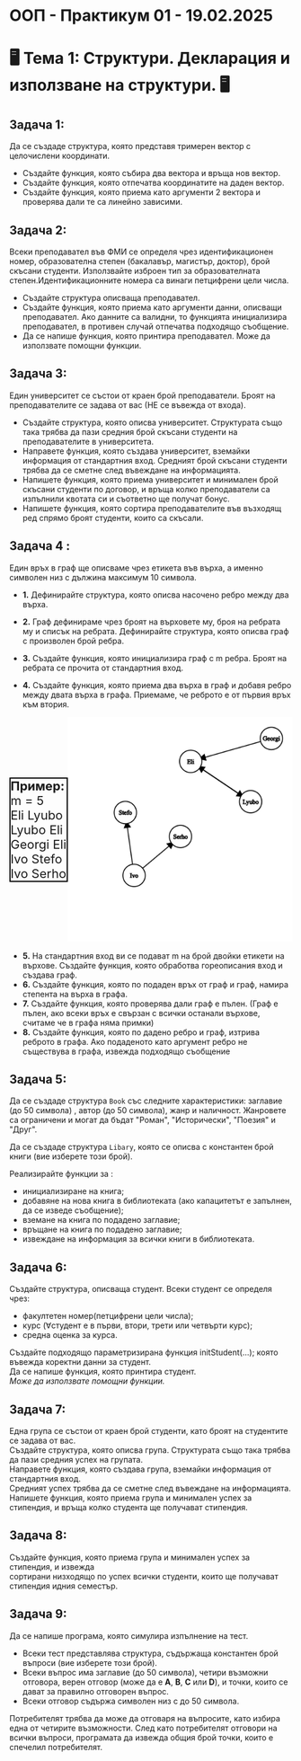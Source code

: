 # ООП - Практикум 01 - 19.02.2025
# 🖥️ Тема 1: Структури. Декларация и използване на структури. 🖥️

## Задача 1:
Да се създаде структура, която представя тримерен вектор с целочислени координати.
- Създайте функция, която събира два вектора и връща нов вектор.
- Създайте функция, която отпечатва координатите на даден вектор.
- Създайте функция, която приема като аргументи 2 вектора и проверява дали те са линейно зависими.

## Задача 2:
Всеки преподавател във ФМИ се определя чрез идентификационен номер, образователна степен (бакалавър, магистър, доктор), брой скъсани студенти. Използвайте изброен тип за образователната степен.Идентификационните номера са винаги петцифрени цели числа.
- Създайте структура описваща преподавател.
- Създайте функция, която приема като аргументи данни, описващи преподавател. Ако данните са валидни, то функцията инициализира преподавател, в противен случай отпечатва подходящо съобщение.
- Да се напише функция, която принтира преподавател. Може да използвате помощни функции.

## Задача 3:
Един университет се състои от краен брой преподаватели. Броят на преподавателите се задава от вас (НЕ се въвежда от входа).
- Създайте структура, която описва университет. Структурата също така трябва да пази средния брой скъсани студенти на преподавателите в университета.
- Направете функция, която създава университет, вземайки информация от стандартния вход. Средният брой скъсани студенти трябва да се сметне след въвеждане на информацията.
- Напишете функция, която приема университет и минимален брой скъсани студенти по договор, и връща колко преподаватели са изпълнили квотата си и съответно ще получат бонус.
- Напишете функция, която сортира преподавателите във възходящ ред спрямо броят студенти, които са скъсали.

## Задача 4 :
Един връх в граф ще описваме чрез етикета във върха, а именно символен низ с дължина максимум 10 символа.
- **1.** Дефинирайте структура, която описва насочено ребро между два върха.
- **2.** Граф дефинираме чрез броят на върховете му, броя на ребрата му и списък на ребрата. Дефинирайте структура, която описва граф  с произволен брой ребра.
- **3.** Създайте функция, която инициализира граф с m ребра. Броят на ребрата се прочита от стандартния вход.

- **4.**  Създайте функция, която приема два върха в граф и добавя ребро между двата върха в графа. Приемаме, че реброто е от първия връх към втория.

<div style="display: flex; align-items: center; justify-content: space-between;">
  <div style="border: 2px solid black; width: 25%; font-size: 22px;" >
    <strong>Пример:</strong>
    <br> m = 5 </br>
    Eli Lyubo<br>
    Lyubo Eli<br>
    Georgi Eli<br>
    Ivo Stefo<br>
    Ivo Serho
  </div>
  <div style="width: 100%; text-align: center;">
    <img src="graph.png" alt="Граф" style="max-width: 100%; height: auto;"/>
  </div>
</div>

- **5.** На стандартния вход ви се подават m на брой двойки етикети на върхове. Създайте функция, която обработва гореописания вход и създава граф.
- **6.** Създайте функция, която по подаден връх от граф и граф, намира степента на върха в графа.
- **7.** Създайте функция, която проверява дали граф е пълен. (Граф е пълен, ако всеки връх е свързан с всички останали върхове, считаме че в графа няма примки)
- **8.** Създайте функция, която по дадено ребро и граф, изтрива реброто в графа. Ако подаденото като аргумент ребро не съществува в графа, извежда подходящо съобщение


## Задача 5:
Да се създаде структура `Book` със следните характеристики: заглавие (до 50 символа)
, автор (до 50 символа), жанр и наличност. 
Жанровете са ограничени и могат да бъдат "Роман", "Исторически", "Поезия" и "Друг". 

Да се създаде структура `Libary`, която се описва с константен брой книги (вие изберете този брой).

Реализирайте функции за :
- инициализиране на книга;
- добавяне на нова книга в библиотеката (ако капацитетът е запълнен, да се изведе съобщение);
- вземане на книга по подадено заглавие;
- връщане на книга по подадено заглавие;
- извеждане на информация за всички книги в библиотеката.


## Задача 6:                
Създайте структура, описваща студент.
Всеки студент се определя чрез:
- факултетен номер(петцифрени цели числа);           
- курс (∀студент е в първи, втори, трети или четвърти курс);        
- средна оценка за курса.            
                                  
Създайте подходящо параметризирана функция initStudent(...); която въвежда коректни данни за студент.                            
Да се напише функция, която принтира студент.                           
*Може да използвате помощни функции.*                                    


## Задача 7:                    
Една група се състои от краен брой студенти, като броят на студентите се задава от вас.                       
Създайте структура, която описва група. Структурата също така трябва да пази средния успех на групата.                     
Направете функция, която създава група, вземайки информация от стандартния вход.                  
Средният успех трябва да се сметне след въвеждане на информацията.                               
Напишете функция, която приема група и минимален успех за стипендия, и връща колко студента ще получават стипендия.                            

## Задача 8:                    
Създайте функция, която приема група и минимален успех за стипендия, и извежда                    
сортирани низходящо по успех всички студенти, които ще получават стипендия идния семестър.    

## Задача 9:         
Да се напише програма, която симулира изпълнение на тест.
- Всеки тест представлява структура, съдържаща константен брой въпроси (вие изберете този брой).
- Всеки въпрос има заглавие (до 50 символа), четири възможни отговора, верен отговор (може да е **A**, **B**, **C** или **D**), и точки, които се дават за правилно отговорен въпрос.
- Всеки отговор съдържа символен низ с до 50 символа.

Потребителят трябва да може да отговаря на въпросите, като избира една от четирите възможности. След като потребителят отговори на всички въпроси, програмата да извежда общия брой точки, които е спечелил потребителят.